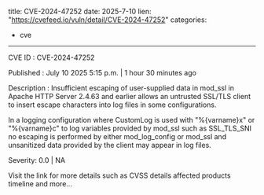  
title: CVE-2024-47252
date: 2025-7-10
lien: "https://cvefeed.io/vuln/detail/CVE-2024-47252"
categories:
  - cve
---

CVE ID : CVE-2024-47252

Published :  July 10
2025
5:15 p.m. | 1 hour
30 minutes ago

Description : Insufficient escaping of user-supplied data in mod_ssl in Apache HTTP Server 2.4.63 and earlier allows an untrusted SSL/TLS client to insert escape characters into log files in some configurations.

In a logging configuration where CustomLog is used with "%{varname}x" or "%{varname}c" to log variables provided by mod_ssl such as SSL_TLS_SNI
no escaping is performed by either mod_log_config or mod_ssl and unsanitized data provided by the client may appear in log files.

Severity: 0.0 | NA

Visit the link for more details
such as CVSS details
affected products
timeline
and more...
